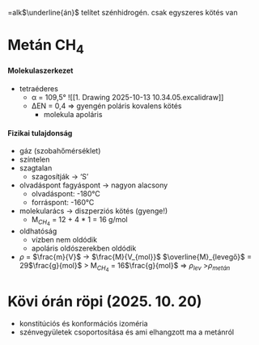 =alk$\underline{án}$
telítet szénhidrogén. csak egyszeres kötés van
# Metán CH$_{4}$

#### Molekulaszerkezet
- tetraéderes
	- α = 109,5°
		![[1. Drawing 2025-10-13 10.34.05.excalidraw]]
	- ΔEN = 0,4 => gyengén poláris kovalens kötés
		- molekula apoláris
#### Fizikai tulajdonság
- gáz (szobahőmérséklet)
- színtelen
- szagtalan 
	- szagosítják → ‘S’
- olvadáspont fagyáspont → nagyon alacsony
	- olvadáspont: -180°C
	- forráspont: -160°C
- molekularács → diszperziós kötés (gyenge!)
	- M$_{CH_4}$ = 12 + 4 * 1 = 16 g/mol
- oldhatóság
	- vízben nem oldódik
	- apoláris oldószerekben oldódik
- $\rho$ = $\frac{m}{V}$ → $\frac{M}{V_{mol}}$ $\overline{M}_{levegő}$ = 29$\frac{g}{mol}$ > M$_{CH_4}$ = 16$\frac{g}{mol}$ => $\rho_{lev}$ >$\rho_{metán}$


# Kövi órán röpi (2025. 10. 20)
- konstitúciós és konformációs izoméria
- szénvegyületek csoportosítása és ami elhangzott ma a metánról



